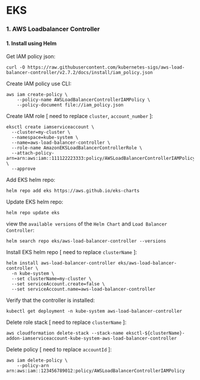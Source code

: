# EKS

### 1. AWS Loadbalancer Controller
#### 1. Install using Helm

Get IAM policy json:
```
curl -O https://raw.githubusercontent.com/kubernetes-sigs/aws-load-balancer-controller/v2.7.2/docs/install/iam_policy.json
```

Create IAM policy use CLI:
```
aws iam create-policy \
    --policy-name AWSLoadBalancerControllerIAMPolicy \
    --policy-document file://iam_policy.json
```

Create IAM role [ need to replace `cluster`, `account_number` ]:
```
eksctl create iamserviceaccount \
  --cluster=my-cluster \
  --namespace=kube-system \
  --name=aws-load-balancer-controller \
  --role-name AmazonEKSLoadBalancerControllerRole \
  --attach-policy-arn=arn:aws:iam::111122223333:policy/AWSLoadBalancerControllerIAMPolicy \
  --approve
```

Add EKS helm repo:
```
helm repo add eks https://aws.github.io/eks-charts
```

Update EKS helm repo:
```
helm repo update eks
```

view the `available versions` of the `Helm Chart` and `Load Balancer Controller`:
```
helm search repo eks/aws-load-balancer-controller --versions
```

Install EKS helm repo [ need to replace `clusterName` ]:
```
helm install aws-load-balancer-controller eks/aws-load-balancer-controller \
  -n kube-system \
  --set clusterName=my-cluster \
  --set serviceAccount.create=false \
  --set serviceAccount.name=aws-load-balancer-controller 
```

Verify that the controller is installed:
```
kubectl get deployment -n kube-system aws-load-balancer-controller
```

Delete role stack [ need to replace `clusterName` ]:
```
aws cloudformation delete-stack --stack-name eksctl-${clusterName}-addon-iamserviceaccount-kube-system-aws-load-balancer-controller
```

Delete policy [ need to replace `accountId` ]:
```
aws iam delete-policy \
    --policy-arn arn:aws:iam::123456789012:policy/AWSLoadBalancerControllerIAMPolicy
```
